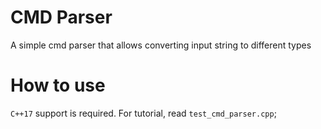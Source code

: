 # CMD Parser
A simple cmd parser that allows converting input string to different types

# How to use
`C++17` support is required. For tutorial, read `test_cmd_parser.cpp`;
